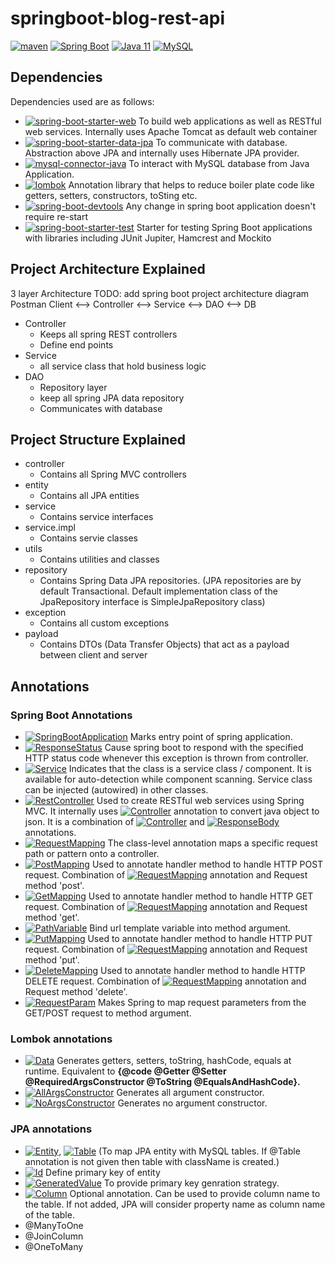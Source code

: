 # springboot-blog-rest-api
<a href="https://maven.apache.org/"><img alt="maven" src="https://img.shields.io/badge/maven-%20-blue"/></a>
<a href="https://spring.io/projects/spring-boot/"><img alt="Spring Boot" src="https://img.shields.io/badge/SpringBoot-2.6.3-blue"/></a>
<a href="https://docs.oracle.com/en/java/javase/11/"><img alt="Java 11" src="https://img.shields.io/badge/Java-11-blue"/></a>
<a href="https://dev.mysql.com/"><img alt="MySQL" src="https://img.shields.io/badge/MySQL-8.0.28-blue"/></a>

## Dependencies
Dependencies used are as follows:
- <a href="https://mvnrepository.com/artifact/org.springframework.boot/spring-boot-starter-web"><img alt="spring-boot-starter-web" src="https://img.shields.io/badge/SpringBootStarterWeb-%20-blue"/></a> To build web applications as well as RESTful web services. Internally uses Apache Tomcat as default web container
- <a href="https://mvnrepository.com/artifact/org.springframework.boot/spring-boot-starter-data-jpa"><img alt="spring-boot-starter-data-jpa" src="https://img.shields.io/badge/SpringBootStarterDataJPA-%20-blue"/></a> To communicate with database. Abstraction above JPA and internally uses Hibernate JPA provider.
- <a href="https://mvnrepository.com/artifact/mysql/mysql-connector-java"><img alt="mysql-connector-java" src="https://img.shields.io/badge/MySQLConnectorJava-%20-blue"/></a> To interact with MySQL database from Java Application.
- <a href="https://mvnrepository.com/artifact/org.projectlombok/lombok"><img alt="lombok" src="https://img.shields.io/badge/Lombok-%20-blue"/></a> Annotation library that helps to reduce boiler plate code like getters, setters, constructors, toSting etc.
- <a href="https://mvnrepository.com/artifact/org.springframework.boot/spring-boot-devtools"><img alt="spring-boot-devtools" src="https://img.shields.io/badge/SpringBootDevTools-%20-blue"/></a> Any change in spring boot application doesn't require re-start
- <a href="https://mvnrepository.com/artifact/org.springframework.boot/spring-boot-starter-test"><img alt="spring-boot-starter-test" src="https://img.shields.io/badge/SpringBootStarterTest-%20-blue"/></a> Starter for testing Spring Boot applications with libraries including JUnit Jupiter, Hamcrest and Mockito


## Project Architecture Explained
3 layer Architecture
TODO: add spring boot project architecture diagram
Postman Client <--> Controller <--> Service <--> DAO <--> DB
- Controller
  - Keeps all spring REST controllers
  - Define end points
- Service
  - all service class that hold business logic
- DAO
  - Repository layer
  - keep all spring JPA data repository
  - Communicates with database


## Project Structure Explained
- controller
  - Contains all Spring MVC controllers
- entity
  - Contains all JPA entities
- service
  - Contains service interfaces
- service.impl
  - Contains servie classes
- utils
  - Contains utilities and classes
- repository
  - Contains Spring Data JPA repositories. (JPA repositories are by default Transactional. Default implementation class of the JpaRepository interface is SimpleJpaRepository class)
- exception
  - Contains all custom exceptions
- payload
  - Contains DTOs (Data Transfer Objects) that act as a payload between client and server


## Annotations
### Spring Boot Annotations
- <a href="https://docs.spring.io/spring-boot/docs/2.0.x/reference/html/using-boot-using-springbootapplication-annotation.html"><img alt="SpringBootApplication" src="https://img.shields.io/badge/@SpringBootApplication-blue"/></a> Marks entry point of spring application.
- <a href="https://docs.spring.io/spring-framework/docs/current/javadoc-api/org/springframework/web/bind/annotation/ResponseStatus.html"><img alt="ResponseStatus" src="https://img.shields.io/badge/@ResponseStatus-blue"/></a> Cause spring boot to respond with the specified HTTP status code whenever this exception is thrown from controller.
- <a href="https://docs.spring.io/spring-framework/docs/current/javadoc-api/org/springframework/stereotype/Service.html"><img alt="Service" src="https://img.shields.io/badge/@Service-blue"/></a> Indicates that the class is a service class / component. It is available for auto-detection while component scanning. Service class can be injected (autowired) in other classes.
- <a href="https://docs.spring.io/spring-framework/docs/current/javadoc-api/org/springframework/web/bind/annotation/RestController.html"><img alt="RestController" src="https://img.shields.io/badge/@RestController-blue"/></a> Used to create RESTful web services using Spring MVC. It internally uses <a href="https://docs.spring.io/spring-framework/docs/current/javadoc-api/org/springframework/stereotype/Controller.html"><img alt="Controller" src="https://img.shields.io/badge/@Controller-blue"/></a> annotation to convert java object to json. It is a combination of <a href="https://docs.spring.io/spring-framework/docs/current/javadoc-api/org/springframework/stereotype/Controller.html"><img alt="Controller" src="https://img.shields.io/badge/@Controller-blue"/></a> and <a href="https://docs.spring.io/spring-framework/docs/current/javadoc-api/org/springframework/web/bind/annotation/ResponseBody.html"><img alt="ResponseBody" src="https://img.shields.io/badge/@ResponseBody-blue"/></a> annotations.
- <a href="https://docs.spring.io/spring-framework/docs/current/javadoc-api/org/springframework/web/bind/annotation/RequestMapping.html"><img alt="RequestMapping" src="https://img.shields.io/badge/@RequestMapping-blue"/></a> The class-level annotation maps a specific request path or pattern onto a controller.
- <a href="https://docs.spring.io/spring-framework/docs/current/javadoc-api/org/springframework/web/bind/annotation/PostMapping.html"><img alt="PostMapping" src="https://img.shields.io/badge/@PostMapping-blue"/></a> Used to annotate handler method to handle HTTP POST request. Combination of <a href="https://docs.spring.io/spring-framework/docs/current/javadoc-api/org/springframework/web/bind/annotation/RequestMapping.html"><img alt="RequestMapping" src="https://img.shields.io/badge/@RequestMapping-blue"/></a> annotation and Request method 'post'.
- <a href="https://docs.spring.io/spring-framework/docs/current/javadoc-api/org/springframework/web/bind/annotation/GetMapping.html"><img alt="GetMapping" src="https://img.shields.io/badge/@GetMapping-blue"/></a> Used to annotate handler method to handle HTTP GET request. Combination of <a href="https://docs.spring.io/spring-framework/docs/current/javadoc-api/org/springframework/web/bind/annotation/RequestMapping.html"><img alt="RequestMapping" src="https://img.shields.io/badge/@RequestMapping-blue"/></a> annotation and Request method 'get'.
- <a href="https://docs.spring.io/spring-framework/docs/current/javadoc-api/org/springframework/web/bind/annotation/PathVariable.html"><img alt="PathVariable" src="https://img.shields.io/badge/@PathVariable-blue"/></a> Bind url template variable into method argument.
- <a href="https://docs.spring.io/spring-framework/docs/current/javadoc-api/org/springframework/web/bind/annotation/PutMapping.html"><img alt="PutMapping" src="https://img.shields.io/badge/@PutMapping-blue"/></a> Used to annotate handler method to handle HTTP PUT request. Combination of <a href="https://docs.spring.io/spring-framework/docs/current/javadoc-api/org/springframework/web/bind/annotation/RequestMapping.html"><img alt="RequestMapping" src="https://img.shields.io/badge/@RequestMapping-blue"/></a> annotation and Request method 'put'.
- <a href="https://docs.spring.io/spring-framework/docs/current/javadoc-api/org/springframework/web/bind/annotation/DeleteMapping.html"><img alt="DeleteMapping" src="https://img.shields.io/badge/@DeleteMapping-blue"/></a> Used to annotate handler method to handle HTTP DELETE request. Combination of <a href="https://docs.spring.io/spring-framework/docs/current/javadoc-api/org/springframework/web/bind/annotation/RequestMapping.html"><img alt="RequestMapping" src="https://img.shields.io/badge/@RequestMapping-blue"/></a> annotation and Request method 'delete'.
- <a href="https://docs.spring.io/spring-framework/docs/current/javadoc-api/org/springframework/web/bind/annotation/RequestParam.html"><img alt="RequestParam" src="https://img.shields.io/badge/@RequestParam-blue"/></a> Makes Spring to map request parameters from the GET/POST request to method argument.

### Lombok annotations
- <a href="https://projectlombok.org/api/lombok/Data.html"><img alt="Data" src="https://img.shields.io/badge/@Data-blue"/></a> Generates getters, setters, toString, hashCode, equals at runtime. Equivalent to **{@code @Getter @Setter @RequiredArgsConstructor @ToString @EqualsAndHashCode}.**
- <a href="https://projectlombok.org/api/lombok/AllArgsConstructor.html"><img alt="AllArgsConstructor" src="https://img.shields.io/badge/@AllArgsConstructor-blue"/></a> Generates all argument constructor.
- <a href="https://projectlombok.org/api/lombok/NoArgsConstructor.html"><img alt="NoArgsConstructor" src="https://img.shields.io/badge/@NoArgsConstructor-blue"/></a> Generates no argument constructor.

### JPA annotations
- <a href="https://www.techferry.com/articles/hibernate-jpa-annotations.html#Entity"><img alt="Entity" src="https://img.shields.io/badge/@Entity-blue"/></a>, <a href="https://www.techferry.com/articles/hibernate-jpa-annotations.html#Table"><img alt="Table" src="https://img.shields.io/badge/@Table-blue"/></a> (To map JPA entity with MySQL tables. If @Table annotation is not given then table with className is created.)
- <a href="https://www.techferry.com/articles/hibernate-jpa-annotations.html#Id"><img alt="Id" src="https://img.shields.io/badge/@Id-blue"/></a> Define primary key of entity
- <a href="https://www.techferry.com/articles/hibernate-jpa-annotations.html#GeneratedValue"><img alt="GeneratedValue" src="https://img.shields.io/badge/@GeneratedValue-blue"/></a> To provide primary key genration strategy.
- <a href="https://www.techferry.com/articles/hibernate-jpa-annotations.html#Column"><img alt="Column" src="https://img.shields.io/badge/@Column-blue"/></a> Optional annotation. Can be used to provide column name to the table. If not added, JPA will consider property name as column name of the table.
- @ManyToOne
- @JoinColumn
- @OneToMany